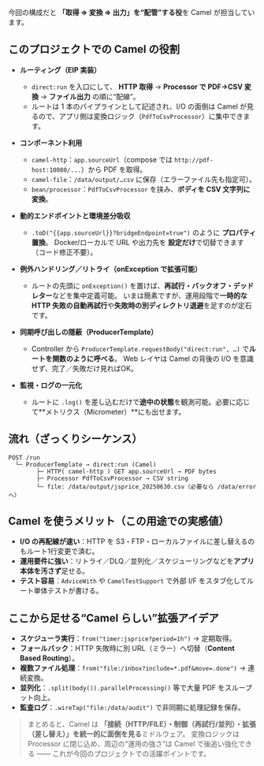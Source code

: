 今回の構成だと **「取得 ⇒ 変換 ⇒ 出力」を“配管”する役**を Camel が担当しています。

## このプロジェクトでの Camel の役割

* **ルーティング（EIP 実装）**

  * `direct:run` を入口にして、
    **HTTP 取得** → **Processor で PDF→CSV 変換** → **ファイル出力** の順に“配線”。
  * ルートは 1 本のパイプラインとして記述され、I/O の面倒は Camel が見るので、アプリ側は変換ロジック（`PdfToCsvProcessor`）に集中できます。

* **コンポーネント利用**

  * `camel-http`：`app.sourceUrl`（compose では `http://pdf-host:10080/...`）から PDF を取得。
  * `camel-file`：`/data/output/…csv` に保存（エラーファイル先も指定可）。
  * `bean/processor`：`PdfToCsvProcessor` を挟み、**ボディを CSV 文字列に変換**。

* **動的エンドポイントと環境差分吸収**

  * `.toD("{{app.sourceUrl}}?bridgeEndpoint=true")` のように **プロパティ置換**。
    Docker/ローカルで URL や出力先を **設定だけ**で切替できます（コード修正不要）。

* **例外ハンドリング／リトライ（onException で拡張可能）**

  * ルートの先頭に `onException()` を置けば、**再試行・バックオフ・デッドレター**などを集中定義可能。
    いまは簡素ですが、運用段階で**一時的な HTTP 失敗の自動再試行**や**失敗時の別ディレクトリ退避**を足すのが定石です。

* **同期呼び出しの隠蔽（ProducerTemplate）**

  * Controller から `ProducerTemplate.requestBody("direct:run", …)` で**ルートを関数のように呼べる**。
    Web レイヤは Camel の背後の I/O を意識せず、完了／失敗だけ見ればOK。

* **監視・ログの一元化**

  * ルートに `.log()` を差し込むだけで**途中の状態**を観測可能。必要に応じて\*\*メトリクス（Micrometer）\*\*にも出せます。

## 流れ（ざっくりシーケンス）

```
POST /run
  └─ ProducerTemplate → direct:run (Camel)
        ├─ HTTP( camel-http ) GET app.sourceUrl → PDF bytes
        ├─ Processor PdfToCsvProcessor → CSV string
        └─ file: /data/output/jsprice_20250630.csv（必要なら /data/error へ）
```

## Camel を使うメリット（この用途での実感値）

* **I/O の再配線が速い**：HTTP を S3・FTP・ローカルファイルに差し替えるのもルート1行変更で済む。
* **運用要件に強い**：リトライ／DLQ／並列化／スケジューリングなどを**アプリ本体を汚さず**足せる。
* **テスト容易**：`AdviceWith` や `CamelTestSupport` で外部 I/F をスタブ化してルート単体テストが書ける。

## ここから足せる“Camel らしい”拡張アイデア

* **スケジューラ実行**：`from("timer:jsprice?period=1h")` → 定期取得。
* **フォールバック**：HTTP 失敗時に別 URL（ミラー）へ切替（**Content Based Routing**）。
* **複数ファイル処理**：`from("file:/inbox?include=*.pdf&move=.done")` → 連続変換。
* **並列化**：`.split(body()).parallelProcessing()` 等で大量 PDF をスループット向上。
* **監査ログ**：`.wireTap("file:/data/audit")` で非同期に処理記録を保存。

> まとめると、Camel は **「接続（HTTP/FILE）・制御（再試行/並列）・拡張（差し替え）」を統一的に面倒を見る**ミドルウェア。
> 変換ロジックは Processor に閉じ込め、周辺の“運用の強さ”は Camel で後追い強化できる —— これが今回のプロジェクトでの活躍ポイントです。
